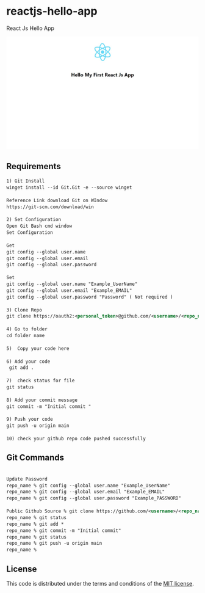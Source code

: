 # reactjs-hello-app
React Js Hello App

![](https://github.com/sharmaricha7122020/reactjs-hello-app/blob/main/images/localhost.jpeg)

## Requirements

```xml
1) Git Install
winget install --id Git.Git -e --source winget

Reference Link download Git on WIndow
https://git-scm.com/download/win

2) Set Configuration
Open Git Bash cmd window
Set Configuration

Get
git config --global user.name
git config --global user.email
git config --global user.password

Set
git config --global user.name "Example_UserName"
git config --global user.email "Example_EMAIL"
git config --global user.password "Password" ( Not required )

3) Clone Repo
git clone https://oauth2:<personal_token>@github.com/<username>/<repo_name>.git

4) Go to folder
cd folder name

5)  Copy your code here

6) Add your code
 git add .

7)  check status for file
git status

8) Add your commit message
git commit -m "Initial commit "

9) Push your code
git push -u origin main

10) check your github repo code pushed successfully 
```

## Git Commands

```xml

Update Password
repo_name % git config --global user.name "Example_UserName"
repo_name % git config --global user.email "Example_EMAIL"
repo_name % git config --global user.password "Example_PASSWORD"

Public Github Source % git clone https://github.com/<username>/<repo_name>.git
repo_name % git status
repo_name % git add *
repo_name % git commit -m "Initial commit"
repo_name % git status
repo_name % git push -u origin main
repo_name % 
```

## License

This code is distributed under the terms and conditions of the [MIT license](LICENSE).